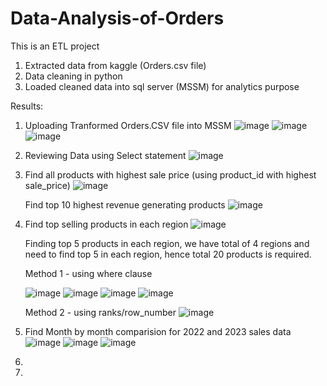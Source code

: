# Data-Analysis-of-Orders

This is an ETL project
1. Extracted data from kaggle (Orders.csv file)
2. Data cleaning in python
3. Loaded cleaned data into sql server (MSSM) for analytics purpose



Results:

1. Uploading Tranformed Orders.CSV file into MSSM
![image](https://github.com/user-attachments/assets/cc1bc868-7103-4494-ba25-b7169f4ade6e)
![image](https://github.com/user-attachments/assets/024ec974-14a7-4c85-be98-38869bbf4f9d)
![image](https://github.com/user-attachments/assets/3f6aab1f-1efe-4f62-8aa9-38f21263443d)

2. Reviewing Data using Select statement
![image](https://github.com/user-attachments/assets/fa3a9125-9d59-4931-b361-52261e323fbf)

3. Find all products with highest sale price (using product_id with highest sale_price)
   ![image](https://github.com/user-attachments/assets/432f7855-48da-41ec-bc7c-e17a47e79503)

   Find top 10 highest revenue generating products
   ![image](https://github.com/user-attachments/assets/80b4563e-5b11-4e79-81f7-2dc7356603bb)

4. Find top selling products in each region
   ![image](https://github.com/user-attachments/assets/e34ce95e-1cfd-4fb1-9681-bbee7cc109a8)

   Finding top 5 products in each region, we have total of 4 regions and need to find top 5 in each region, hence total 20 products is required.


   Method 1 - using where clause
   
   ![image](https://github.com/user-attachments/assets/0a1dc9d4-c333-4b94-a669-b1f4fb03569b)
   ![image](https://github.com/user-attachments/assets/03864346-b643-45bc-9645-525faa09a0fb)
   ![image](https://github.com/user-attachments/assets/a7bd2ddc-59a1-40ac-9203-dc7e410506f3)
   ![image](https://github.com/user-attachments/assets/043157cd-c9e0-4f27-8d90-6dcb6d927d15)
   
   Method 2 - using ranks/row_number
   ![image](https://github.com/user-attachments/assets/e4c8d276-d27c-42a3-b22e-dde5859a3492)

5. Find Month by month comparision for 2022 and 2023 sales data
   ![image](https://github.com/user-attachments/assets/9aed1058-9525-47ae-b9e6-752305c35603)
   ![image](https://github.com/user-attachments/assets/a29c0f21-722c-4538-96c0-d19731befbd6)
   ![image](https://github.com/user-attachments/assets/c9d7c846-c466-45b3-be7a-842a5a223db9)

6.  



   
8. 
